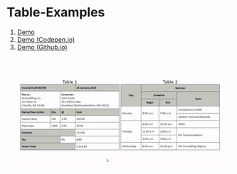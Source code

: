 # Table-Examples

1. [Demo](https://fuadsuleymanli.com/Demos/tableexamples) 
2. [Demo (Codepen.io)](https://codepen.io/sooleymanli/pen/RwKZWqL)
3. [Demo (Github.io)](https://codepen.io/sooleymanli/pen/RwKZWqL)

### 
![ScreenShot](screenshot.gif)


